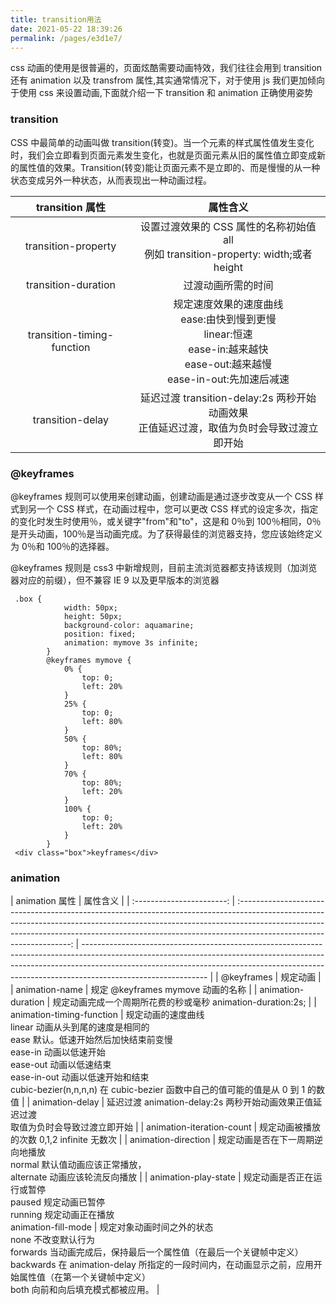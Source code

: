 ```yaml
---
title: transition用法
date: 2021-05-22 18:39:26
permalink: /pages/e3d1e7/
---
```

css 动画的使用是很普遍的，页面炫酷需要动画特效，我们往往会用到 transition 还有 animation 以及 transfrom 属性,其实通常情况下，对于使用 js 我们更加倾向于使用 css 来设置动画,下面就介绍一下 transition 和 animation 正确使用姿势

### transition

CSS 中最简单的动画叫做 transition(转变)。当一个元素的样式属性值发生变化时，我们会立即看到页面元素发生变化，也就是页面元素从旧的属性值立即变成新的属性值的效果。Transition(转变)能让页面元素不是立即的、而是慢慢的从一种状态变成另外一种状态，从而表现出一种动画过程。

|      transition 属性       |                                                               属性含义                                                                |
| :------------------------: | :-----------------------------------------------------------------------------------------------------------------------------------: |
|    transition-property     |                        设置过渡效果的 CSS 属性的名称初始值 all <br>例如 transition-property: width;或者 height                        |
|    transition-duration     |                                                          过渡动画所需的时间                                                           |
| transition-timing-function | 规定速度效果的速度曲线<br>ease:由快到慢到更慢 <br>linear:恒速<br> ease-in:越来越快 <br>ease-out:越来越慢 <br>ease-in-out:先加速后减速 |
|      transition-delay      |                      延迟过渡 transition-delay:2s 两秒开始动画效果<br>正值延迟过渡，取值为负时会导致过渡立即开始                      |

### @keyframes

@keyframes 规则可以使用来创建动画，创建动画是通过逐步改变从一个 CSS 样式到另一个 CSS 样式，在动画过程中，您可以更改 CSS 样式的设定多次，指定的变化时发生时使用％，或关键字"from"和"to"，这是和 0％到 100％相同，0％是开头动画，100％是当动画完成。为了获得最佳的浏览器支持，您应该始终定义为 0％和 100％的选择器。

@keyframes 规则是 css3 中新增规则，目前主流浏览器都支持该规则（加浏览器对应的前缀），但不兼容 IE 9 以及更早版本的浏览器

```
 .box {
            width: 50px;
            height: 50px;
            background-color: aquamarine;
            position: fixed;
            animation: mymove 3s infinite;
        }
        @keyframes mymove {
            0% {
                top: 0;
                left: 20%
            }
            25% {
                top: 0;
                left: 80%
            }
            50% {
                top: 80%;
                left: 80%
            }
            70% {
                top: 80%;
                left: 20%
            }
            100% {
                top: 0;
                left: 20%
            }
        }
 <div class="box">keyframes</div>
```

### animation

|      animation 属性       |                                                                                                                                     属性含义                                                                                                                                     |
| :-----------------------: | :------------------------------------------------------------------------------------------------------------------------------------------------------------------------------------------------------------------------------------------------------------------------------: | ------------------------------------------------------------------------------------------------------------------------------------------------------------------------------------------------------------------------------------------------------------------------- |
|        @keyframes         |                                                                                                                                     规定动画                                                                                                                                     |
|      animation-name       |                                                                                                                        规定 @keyframes mymove 动画的名称                                                                                                                         |
|    animation-duration     |                                                                                                           规定动画完成一个周期所花费的秒或毫秒 animation-duration:2s;                                                                                                            |
| animation-timing-function | 规定动画的速度曲线 <br> linear 动画从头到尾的速度是相同的<br> ease 默认。低速开始然后加快结束前变慢<br>ease-in 动画以低速开始 <br>ease-out 动画以低速结束 <br>ease-in-out 动画以低速开始和结束<br>cubic-bezier(n,n,n,n) 在 cubic-bezier 函数中自己的值可能的值是从 0 到 1 的数值 |
|      animation-delay      |                                                                                            延迟过渡 animation-delay:2s 两秒开始动画效果正值延迟过渡 <br>取值为负时会导致过渡立即开始                                                                                             |
| animation-iteration-count |                                                                                                                    规定动画被播放的次数 0,1,2 infinite 无数次                                                                                                                    |
|    animation-direction    |                                                                                     规定动画是否在下一周期逆向地播放<br> normal 默认值动画应该正常播放，<br> alternate 动画应该轮流反向播放                                                                                      |
|   animation-play-state    |                                                                                     规定动画是否正在运行或暂停 <br>paused 规定动画已暂停<br>running 规定动画正在播放<br> animation-fill-mode                                                                                     | 规定对象动画时间之外的状态<br> none 不改变默认行为<br>forwards 当动画完成后，保持最后一个属性值（在最后一个关键帧中定义）<br>backwards 在 animation-delay 所指定的一段时间内，在动画显示之前，应用开始属性值（在第一个关键帧中定义）<br>both 向前和向后填充模式都被应用。 |
